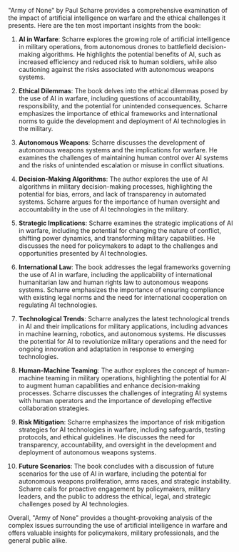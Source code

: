 "Army of None" by Paul Scharre provides a comprehensive examination of the impact of artificial intelligence on warfare and the ethical challenges it presents. Here are the ten most important insights from the book:

1. **AI in Warfare**: Scharre explores the growing role of artificial intelligence in military operations, from autonomous drones to battlefield decision-making algorithms. He highlights the potential benefits of AI, such as increased efficiency and reduced risk to human soldiers, while also cautioning against the risks associated with autonomous weapons systems.

2. **Ethical Dilemmas**: The book delves into the ethical dilemmas posed by the use of AI in warfare, including questions of accountability, responsibility, and the potential for unintended consequences. Scharre emphasizes the importance of ethical frameworks and international norms to guide the development and deployment of AI technologies in the military.

3. **Autonomous Weapons**: Scharre discusses the development of autonomous weapons systems and the implications for warfare. He examines the challenges of maintaining human control over AI systems and the risks of unintended escalation or misuse in conflict situations.

4. **Decision-Making Algorithms**: The author explores the use of AI algorithms in military decision-making processes, highlighting the potential for bias, errors, and lack of transparency in automated systems. Scharre argues for the importance of human oversight and accountability in the use of AI technologies in the military.

5. **Strategic Implications**: Scharre examines the strategic implications of AI in warfare, including the potential for changing the nature of conflict, shifting power dynamics, and transforming military capabilities. He discusses the need for policymakers to adapt to the challenges and opportunities presented by AI technologies.

6. **International Law**: The book addresses the legal frameworks governing the use of AI in warfare, including the applicability of international humanitarian law and human rights law to autonomous weapons systems. Scharre emphasizes the importance of ensuring compliance with existing legal norms and the need for international cooperation on regulating AI technologies.

7. **Technological Trends**: Scharre analyzes the latest technological trends in AI and their implications for military applications, including advances in machine learning, robotics, and autonomous systems. He discusses the potential for AI to revolutionize military operations and the need for ongoing innovation and adaptation in response to emerging technologies.

8. **Human-Machine Teaming**: The author explores the concept of human-machine teaming in military operations, highlighting the potential for AI to augment human capabilities and enhance decision-making processes. Scharre discusses the challenges of integrating AI systems with human operators and the importance of developing effective collaboration strategies.

9. **Risk Mitigation**: Scharre emphasizes the importance of risk mitigation strategies for AI technologies in warfare, including safeguards, testing protocols, and ethical guidelines. He discusses the need for transparency, accountability, and oversight in the development and deployment of autonomous weapons systems.

10. **Future Scenarios**: The book concludes with a discussion of future scenarios for the use of AI in warfare, including the potential for autonomous weapons proliferation, arms races, and strategic instability. Scharre calls for proactive engagement by policymakers, military leaders, and the public to address the ethical, legal, and strategic challenges posed by AI technologies.

Overall, "Army of None" provides a thought-provoking analysis of the complex issues surrounding the use of artificial intelligence in warfare and offers valuable insights for policymakers, military professionals, and the general public alike.